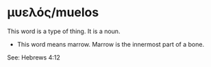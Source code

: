 # μυελός/muelos
This word is a type of thing. It is a noun.

* This word means marrow. Marrow is the innermost part of a bone. 

See: Hebrews 4:12
